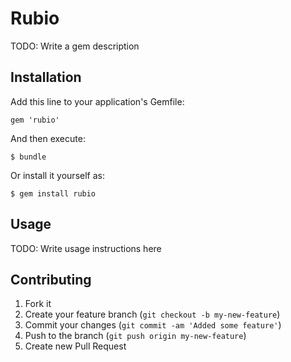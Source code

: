 # Rubio

TODO: Write a gem description

## Installation

Add this line to your application's Gemfile:

    gem 'rubio'

And then execute:

    $ bundle

Or install it yourself as:

    $ gem install rubio

## Usage

TODO: Write usage instructions here

## Contributing

1. Fork it
2. Create your feature branch (`git checkout -b my-new-feature`)
3. Commit your changes (`git commit -am 'Added some feature'`)
4. Push to the branch (`git push origin my-new-feature`)
5. Create new Pull Request
